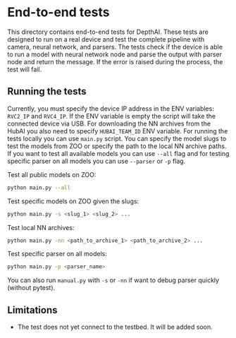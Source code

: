 # End-to-end tests

This directory contains end-to-end tests for DepthAI. These tests are designed to run on a real device and test the complete pipeline with camera, neural network, and parsers.
The tests check if the device is able to run a model with neural network node and parse the output with parser node and return the message. If the error is raised during the process, the test will fail.

## Running the tests

Currently, you must specify the device IP address in the ENV variables: `RVC2_IP` and `RVC4_IP`. If the ENV variable is empty the script will take the connected device via USB. For downloading the NN archives from the HubAI you also need to specify `HUBAI_TEAM_ID` ENV variable.
For running the tests locally you can use `main.py` script. You can specify the model slugs to test the models from ZOO or specify the path to the local NN archive paths. If you want to test all available models you can use `--all` flag and for testing specific parser on all models you can use `--parser` or `-p` flag.

Test all public models on ZOO:

```bash
python main.py --all
```

Test specific models on ZOO given the slugs:

```bash
python main.py -s <slug_1> <slug_2> ...
```

Test local NN archives:

```bash
python main.py -nn <path_to_archive_1> <path_to_archive_2> ...
```

Test specific parser on all models:

```bash
python main.py -p <parser_name>
```

You can also run `manual.py` with `-s` or `-nn` if want to debug parser quickly (without pytest).

## Limitations

- The test does not yet connect to the testbed. It will be added soon.
